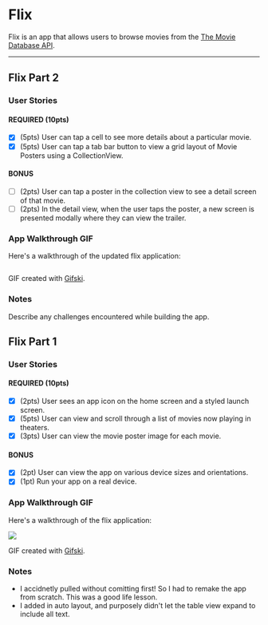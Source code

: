 # Flix

Flix is an app that allows users to browse movies from the [The Movie Database API](http://docs.themoviedb.apiary.io/#).

---
## Flix Part 2

### User Stories

#### REQUIRED (10pts)
- [x] (5pts) User can tap a cell to see more details about a particular movie.
- [x] (5pts) User can tap a tab bar button to view a grid layout of Movie Posters using a CollectionView.

#### BONUS
- [ ] (2pts) User can tap a poster in the collection view to see a detail screen of that movie.
- [ ] (2pts) In the detail view, when the user taps the poster, a new screen is presented modally where they can view the trailer.

### App Walkthrough GIF
Here's a walkthrough of the updated flix application:

![]()

GIF created with [Gifski](https://apps.apple.com/us/app/gifski/id1351639930?mt=12).

### Notes
Describe any challenges encountered while building the app.

## Flix Part 1

### User Stories

#### REQUIRED (10pts)
- [x] (2pts) User sees an app icon on the home screen and a styled launch screen.
- [x] (5pts) User can view and scroll through a list of movies now playing in theaters.
- [x] (3pts) User can view the movie poster image for each movie.

#### BONUS
- [x] (2pt) User can view the app on various device sizes and orientations.
- [x] (1pt) Run your app on a real device.

### App Walkthrough GIF
Here's a walkthrough of the flix application:

![](FlixAppGif.gif)

GIF created with [Gifski](https://apps.apple.com/us/app/gifski/id1351639930?mt=12).

### Notes
- I accidnetly pulled without comitting first! So I had to remake the app from scratch. This was a good life lesson.
- I added in auto layout, and purposely didn't let the table view expand to include all text.

